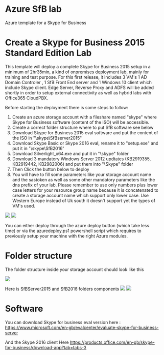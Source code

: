 # Azure SfB lab
Azure template for a Skype for Business

# Create a Skype for Business 2015 Standard Edition Lab

This template will deploy a complete Skype for Business 2015 setup in a minimum of 2hr35min, a kind of onpremises deployment lab, mainly for training and test purpose. 
For this first release, it includes 3 VM's 1 AD Domain Controler , 1 SfB Front End server and 1 Windows 10 client which include Skype client. Edge Server, Reverse Proxy and ADFS will be added shortly in order to setup external connectivity as well as hybrid labs with Office365 CloudPBX.

Before starting the deployment there is some steps to follow:

1. Create an azure storage account with a fileshare named "skype" where Skype for Business software (content of the ISO) will be accessible.
2. Create a correct folder structure where to put SfB software see below
3. Download Skype for Business 2015 eval software and put the content of the ISO in "\skype\SfBserver2015\"
4. Download Skype Basic or Skype 2016 eval, rename it to "setup.exe" and put it in "\skype\SfB2016\"
5. Download Silverlight_x64.exe and put it in "\skype" folder
6. Download 3 mandatory Windows Server 2012 updtates (KB2919355, KB2919442, KB2982006) and put them into "\Skype" folder
7. Then Click the button below to deploy
8. You will have to fill some parameters like your storage account name and the sastoken as well as some other mandatory parameters like the dns prefix of your lab. Please remember to use only numbers plus lower case letters for your resource group name because it is concatenated to create a storage account name which support only lower case. Use Western Europe instead of Uk south it doesn't support yet the types of VM's used.


<a href="https://portal.azure.com/#create/Microsoft.Template/uri/https%3A%2F%2Fraw.githubusercontent.com%2Fibenbouzid%2FAzure_sfb2015_lab%2Fmaster%2Fazuredeploy.json" target="_blank">
    <img src="http://azuredeploy.net/deploybutton.png"/>
</a>

<a href="http://armviz.io/#/?load=https%3A%2F%2Fraw.githubusercontent.com%2Fibenbouzid%2FAzure_sfb2015_lab%2Fmaster%2Fazuredeploy.json" target="_blank">
    <img src="http://armviz.io/visualizebutton.png"/>
</a>

You can either deploy through the azure deploy button (which take less time) or via the azuredeploy.ps1 powershell script which requires to previously setup your machine with the right Azure modules.

# Folder structure
The folder structure inside your storage account should look like this

<a >
<img src="https://raw.githubusercontent.com/ibenbouzid/Azure_sfb2015_lab/master/images/FolderStructure.jpg"/>
</a>

Here is SfBServer2015 and SfB2016 folders components
<a >
<img src="https://raw.githubusercontent.com/ibenbouzid/Azure_sfb2015_lab/master/images/SfBServer2015.jpg"/>
<img src="https://raw.githubusercontent.com/ibenbouzid/Azure_sfb2015_lab/master/images/SfB2016.jpg"/>
</a>

# Software

You can download Skype for business eval version here :
https://www.microsoft.com/en-gb/evalcenter/evaluate-skype-for-business-server

And the Skype 2016 client Here
https://products.office.com/en-gb/skype-for-business/download-app?tab=tabs-3
